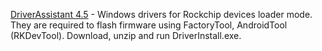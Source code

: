 [DriverAssistant 4.5](https://github.com/Lurker00/DX220-Firmware-Add-on/blob/master/files/DriverAssitant_v4.5.zip?raw=true) - Windows drivers for Rockchip devices loader mode. They are required to flash firmware using FactoryTool, AndroidTool
 (RKDevTool). Download, unzip and run DriverInstall.exe.
